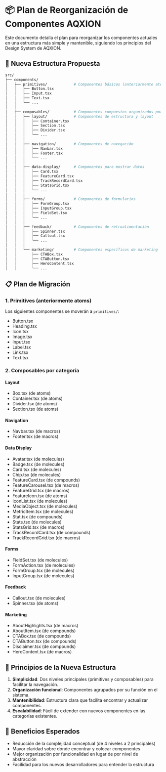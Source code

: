 # 📦 Plan de Reorganización de Componentes AQXION

Este documento detalla el plan para reorganizar los componentes actuales en una estructura más simple y mantenible, siguiendo los principios del Design System de AQXION.

## 🔄 Nueva Estructura Propuesta

```bash
src/
├── components/
│   ├── primitives/            # Componentes básicos (anteriormente atoms)
│   │   ├── Button.tsx
│   │   ├── Input.tsx
│   │   ├── Text.tsx
│   │   └── ...
│   │
│   ├── composables/           # Componentes compuestos organizados por funcionalidad
│   │   ├── layout/            # Componentes de estructura y layout
│   │   │   ├── Container.tsx
│   │   │   ├── Section.tsx
│   │   │   ├── Divider.tsx
│   │   │   └── ...
│   │   │
│   │   ├── navigation/        # Componentes de navegación
│   │   │   ├── Navbar.tsx
│   │   │   ├── Footer.tsx
│   │   │   └── ...
│   │   │
│   │   ├── data-display/      # Componentes para mostrar datos
│   │   │   ├── Card.tsx
│   │   │   ├── FeatureCard.tsx
│   │   │   ├── TrackRecordCard.tsx
│   │   │   ├── StatsGrid.tsx
│   │   │   └── ...
│   │   │
│   │   ├── forms/             # Componentes de formularios
│   │   │   ├── FormGroup.tsx
│   │   │   ├── InputGroup.tsx
│   │   │   ├── FieldSet.tsx
│   │   │   └── ...
│   │   │
│   │   ├── feedback/          # Componentes de retroalimentación
│   │   │   ├── Spinner.tsx
│   │   │   ├── Callout.tsx
│   │   │   └── ...
│   │   │
│   │   └── marketing/         # Componentes específicos de marketing
│   │       ├── CTABox.tsx
│   │       ├── CTAButton.tsx
│   │       ├── HeroContent.tsx
│   │       └── ...
```

## 📋 Plan de Migración

### 1. Primitives (anteriormente atoms)

Los siguientes componentes se moverán a `primitives/`:

- Button.tsx
- Heading.tsx
- Icon.tsx
- Image.tsx
- Input.tsx
- Label.tsx
- Link.tsx
- Text.tsx

### 2. Composables por categoría

#### Layout
- Box.tsx (de atoms)
- Container.tsx (de atoms)
- Divider.tsx (de atoms)
- Section.tsx (de atoms)

#### Navigation
- Navbar.tsx (de macros)
- Footer.tsx (de macros)

#### Data Display
- Avatar.tsx (de molecules)
- Badge.tsx (de molecules)
- Card.tsx (de molecules)
- Chip.tsx (de molecules)
- FeatureCard.tsx (de compounds)
- FeatureCarousel.tsx (de macros)
- FeatureGrid.tsx (de macros)
- FeatureIcon.tsx (de atoms)
- IconList.tsx (de molecules)
- MediaObject.tsx (de molecules)
- MetricItem.tsx (de molecules)
- Stat.tsx (de compounds)
- Stats.tsx (de molecules)
- StatsGrid.tsx (de macros)
- TrackRecordCard.tsx (de compounds)
- TrackRecordGrid.tsx (de macros)

#### Forms
- FieldSet.tsx (de molecules)
- FormAction.tsx (de molecules)
- FormGroup.tsx (de molecules)
- InputGroup.tsx (de molecules)

#### Feedback
- Callout.tsx (de molecules)
- Spinner.tsx (de atoms)

#### Marketing
- AboutHighlights.tsx (de macros)
- AboutItem.tsx (de compounds)
- CTABox.tsx (de compounds)
- CTAButton.tsx (de compounds)
- Disclaimer.tsx (de compounds)
- HeroContent.tsx (de macros)

## 🧠 Principios de la Nueva Estructura

1. **Simplicidad**: Dos niveles principales (primitives y composables) para facilitar la navegación.
2. **Organización funcional**: Componentes agrupados por su función en el sistema.
3. **Mantenibilidad**: Estructura clara que facilita encontrar y actualizar componentes.
4. **Escalabilidad**: Fácil de extender con nuevos componentes en las categorías existentes.

## 🚀 Beneficios Esperados

- Reducción de la complejidad conceptual (de 4 niveles a 2 principales)
- Mayor claridad sobre dónde encontrar y colocar componentes
- Mejor organización por funcionalidad en lugar de por nivel de abstracción
- Facilidad para los nuevos desarrolladores para entender la estructura